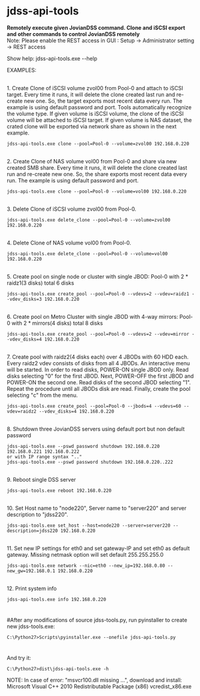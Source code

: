 
# jdss-api-tools

<b>Remotely execute given JovianDSS command. Clone and iSCSI export and other commands to control JovianDSS remotely</b>
<br>Note:
Please enable the REST access in GUI :
Setup -> Administrator setting -> REST access
<br>

Show help:
	jdss-api-tools.exe --help

EXAMPLES:

<br>1. Create Clone of iSCSI volume zvol00 from Pool-0 and attach to iSCSI target.
	Every time it runs, it will delete the clone created last run and re-create new one.
	So, the target exports most recent data every run.
	The example is using default password and port.
	Tools automatically recognize the volume type. If given volume is iSCSI volume,
	the clone of the iSCSI volume will be attached to iSCSI target.
	If given volume is NAS dataset, the crated clone will be exported via network share
	as shown in the next example.

	jdss-api-tools.exe clone --pool=Pool-0 --volume=zvol00 192.168.0.220

<br>2. Create Clone of NAS volume vol00 from Pool-0 and share via new created SMB share.
	Every time it runs, it will delete the clone created last run and re-create new one.
	So, the share exports most recent data every run.
	The example is using default password and port.

	jdss-api-tools.exe clone --pool=Pool-0 --volume=vol00 192.168.0.220

<br>3. Delete Clone of iSCSI volume zvol00 from Pool-0.

	jdss-api-tools.exe delete_clone --pool=Pool-0 --volume=zvol00 192.168.0.220

<br>4. Delete Clone of NAS volume vol00 from Pool-0.

	jdss-api-tools.exe delete_clone --pool=Pool-0 --volume=vol00 192.168.0.220

<br>5. Create pool on single node or cluster with single JBOD:
	Pool-0 with 2 * raidz1(3 disks) total 6 disks

	jdss-api-tools.exe create_pool --pool=Pool-0 --vdevs=2 --vdev=raidz1 --vdev_disks=3 192.168.0.220

<br>6. Create pool on Metro Cluster with single JBOD with 4-way mirrors:
	Pool-0 with 2 * mirrors(4 disks) total 8 disks

	jdss-api-tools.exe create_pool --pool=Pool-0 --vdevs=2 --vdev=mirror --vdev_disks=4 192.168.0.220

<br>7. Create pool with raidz2(4 disks each) over 4 JBODs with 60 HDD each.
	Every raidz2 vdev consists of disks from all 4 JBODs. An interactive menu will be started.
	In order to read disks, POWER-ON single JBOD only. Read disks selecting "0" for the first JBOD.
	Next, POWER-OFF the first JBOD and POWER-ON the second one. Read disks of the second JBOD selecting "1".
	Repeat the procedure until all JBODs disk are read. Finally, create the pool selecting "c" from the menu.

	jdss-api-tools.exe create_pool --pool=Pool-0 --jbods=4 --vdevs=60 --vdev=raidz2 --vdev_disks=4 192.168.0.220

<br>8. Shutdown three JovianDSS servers using default port but non default password

	jdss-api-tools.exe --pswd password shutdown 192.168.0.220 192.168.0.221 192.168.0.222
	or with IP range syntax ".."
	jdss-api-tools.exe --pswd password shutdown 192.168.0.220..222

<br>9. Reboot single DSS server

	jdss-api-tools.exe reboot 192.168.0.220

<br>10. Set Host name to "node220", Server name to "server220" and server description to "jdss220".

	jdss-api-tools.exe set_host --host=node220 --server=server220 --description=jdss220 192.168.0.220

<br>11. Set new IP settings for eth0 and set gateway-IP and set eth0 as default gateway. Missing netmask option will set default 255.255.255.0

	jdss-api-tools.exe network --nic=eth0 --new_ip=192.168.0.80 --new_gw=192.168.0.1 192.168.0.220

<br>12. Print system info

	jdss-api-tools.exe info 192.168.0.220

#
#After any modifications of source jdss-tools.py, run pyinstaller to create new jdss-tools.exe:

	C:\Python27>Scripts\pyinstaller.exe --onefile jdss-api-tools.py
#
And try it:

	C:\Python27>dist\jdss-api-tools.exe -h
NOTE:
In case of error: "msvcr100.dll missing ...",
download and install: Microsoft Visual C++ 2010 Redistributable Package (x86) vcredist_x86.exe
